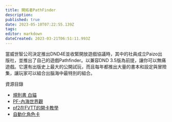 ```yaml
---
title: 開拓者PathFinder
description: 
published: true
date: 2023-05-10T07:22:55.139Z
tags: 
editor: markdown
dateCreated: 2023-03-21T06:51:11.993Z
---
```


當威世智公司決定推出DND4E並收緊開放遊戲協議時，其中的社員成立Paizo出版社，並推出了自己的遊戲Pathfinder。以兼容DND 3.5版為前提，讓你可以無痛遊戲。它還有出版史上最大的公開試玩，而且每年都推出大量的書本和設定與冒險集，讓玩家可以組合出腦海中最特別的組合。


 資源目錄
- [規則書 白貓](http://www.goddessfantasy.net/bbs/index.php?topic=93464.0;topicseen)
- [PF-內海世界觀](http://www.goddessfantasy.net/bbs/?topic=96592.0)
- [pf2在FVTT的開卡教學]()
- [自動化角色卡](http://www.goddessfantasy.net/bbs/index.php?topic=123437.0)
